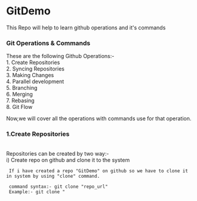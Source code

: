 # GitDemo
This Repo will help to learn github operations and it's commands

<h3>Git Operations & Commands</h3>
These are the following Github Operations:-<br/>
1. Create Repositories<br/>
2. Syncing Repositories<br/>
3. Making Changes<br/>
4. Parallel development<br/>
5. Branching<br/>
6. Merging<br/>
7. Rebasing<br/>
8. Git Flow<br/>

Now,we will cover all the operations with commands use for that operation.

<h3>1.Create Repositories</h3><br/>
Repositories can be created by two way:-<br/>
 i) Create repo on github  and clone it to the system
     
     If i have created a repo "GitDemo" on github so we have to clone it in system by using "clone" command.
     
     command syntax:- git clone "repo_url"
     Example:- git clone "
   




